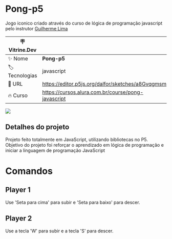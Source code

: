 # Pong-p5

Jogo iconico criado através do curso de lógica de programação javascript pelo instrutor [Guilherme Lima](https://www.linkedin.com/in/guilherme-lima-458925178/)

| :placard: Vitrine.Dev |     |
| -------------  | --- |
| :sparkles: Nome        | **Pong-p5**
| :label: Tecnologias | javascript
| :rocket: URL         | https://editor.p5js.org/dalfor/sketches/a8Gvqgmsm
| :fire: Curso     | https://cursos.alura.com.br/course/pong-javascript

<!-- Inserir imagem com a #vitrinedev ao final do link -->
![](https://i.imgur.com/ihBnFfd.png#vitrinedev)

## Detalhes do projeto

Projeto feito totalmente em JavaScript, utilizando bibliotecas no P5. Objetivo do projeto foi reforçar o aprendizado em lógica de programação e iniciar a linguagem de programação JavaScript
 
 # Comandos
 ## Player 1
Use 'Seta para cima' para subir e 'Seta para baixo' para descer.
 
 ## Player 2
 Use a tecla 'W' para subir e a tecla 'S' para descer.
